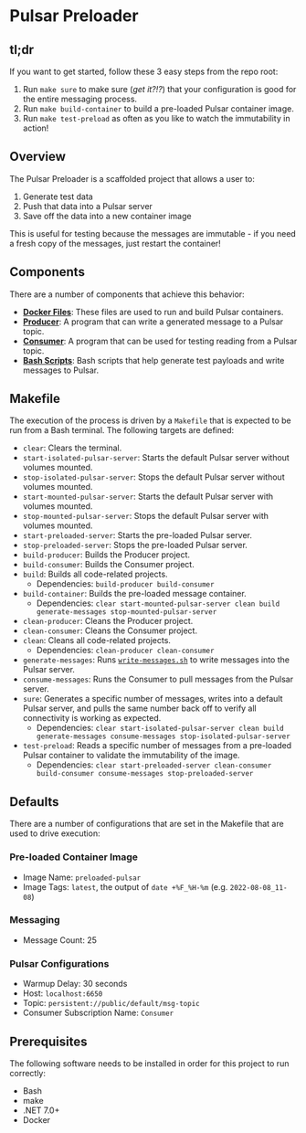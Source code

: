 # Pulsar Preloader

## tl;dr

If you want to get started, follow these 3 easy steps from the repo root:

1. Run `make sure` to make sure (_get it?!?_) that your configuration is good for the entire messaging process.
2. Run `make build-container` to build a pre-loaded Pulsar container image.
3. Run `make test-preload` as often as you like to watch the immutability in action!

## Overview

The Pulsar Preloader is a scaffolded project that allows a user to:

1. Generate test data
2. Push that data into a Pulsar server
3. Save off the data into a new container image

This is useful for testing because the messages are immutable - if you need a fresh copy of the messages, just restart the container!

## Components

There are a number of components that achieve this behavior:

- **[Docker Files](./docker/docker.md)**: These files are used to run and build Pulsar containers.
- **[Producer](./src/Producer/Producer.md)**: A program that can write a generated message to a Pulsar topic.
- **[Consumer](./src/Consumer/Consumer.md)**: A program that can be used for testing reading from a Pulsar topic.
- **[Bash Scripts](./src/bash/bash-scripts.md)**: Bash scripts that help generate test payloads and write messages to Pulsar.

## Makefile

The execution of the process is driven by a `Makefile` that is expected to be run from a Bash terminal. The following targets are defined:

- `clear`: Clears the terminal.
- `start-isolated-pulsar-server`: Starts the default Pulsar server without volumes mounted.
- `stop-isolated-pulsar-server`: Stops the default Pulsar server without volumes mounted.
- `start-mounted-pulsar-server`: Starts the default Pulsar server with volumes mounted.
- `stop-mounted-pulsar-server`: Stops the default Pulsar server with volumes mounted.
- `start-preloaded-server`: Starts the pre-loaded Pulsar server.
- `stop-preloaded-server`: Stops the pre-loaded Pulsar server.
- `build-producer`: Builds the Producer project. 
- `build-consumer`: Builds the Consumer project.
- `build`: Builds all code-related projects.
  - Dependencies: `build-producer build-consumer`
- `build-container`: Builds the pre-loaded message container.
  - Dependencies: `clear start-mounted-pulsar-server clean build generate-messages stop-mounted-pulsar-server`
- `clean-producer`: Cleans the Producer project.
- `clean-consumer`: Cleans the Consumer project.
- `clean`: Cleans all code-related projects.
  - Dependencies: `clean-producer clean-consumer`
- `generate-messages`: Runs [`write-messages.sh`](./src/bash/write-messages.sh) to write messages into the Pulsar server.
- `consume-messages`: Runs the Consumer to pull messages from the Pulsar server.
- `sure`: Generates a specific number of messages, writes into a default Pulsar server, and pulls the same number back off to verify all connectivity is working as expected.
  - Dependencies: `clear start-isolated-pulsar-server clean build generate-messages consume-messages stop-isolated-pulsar-server`
- `test-preload`: Reads a specific number of messages from a pre-loaded Pulsar container to validate the immutability of the image.
  - Dependencies: `clear start-preloaded-server clean-consumer build-consumer consume-messages stop-preloaded-server`

## Defaults

There are a number of configurations that are set in the Makefile that are used to drive execution:

### Pre-loaded Container Image

- Image Name: `preloaded-pulsar`
- Image Tags: `latest`, the output of `date +%F_%H-%m` (e.g. `2022-08-08_11-08`)

### Messaging

- Message Count: 25

### Pulsar Configurations

- Warmup Delay: 30 seconds
- Host: `localhost:6650`
- Topic: `persistent://public/default/msg-topic`
- Consumer Subscription Name: `Consumer`

## Prerequisites

The following software needs to be installed in order for this project to run correctly:

- Bash
- make
- .NET 7.0+
- Docker